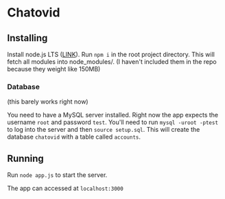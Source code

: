 # Chatovid

## Installing
Install node.js LTS ([LINK](https://nodejs.org/en/download/)).
Run `npm i` in the root project directory. This will fetch all modules into node_modules/. (I haven't included them in the repo because they weight like 150MB)

### Database
(this barely works right now)

You need to have a MySQL server installed. Right now the app expects the username `root` and password `test`. You'll need to run `mysql -uroot -ptest` to log into the server and then `source setup.sql`. This will create the database `chatovid` with a table called `accounts`.

## Running
Run `node app.js` to start the server.

The app can accessed at `localhost:3000`
